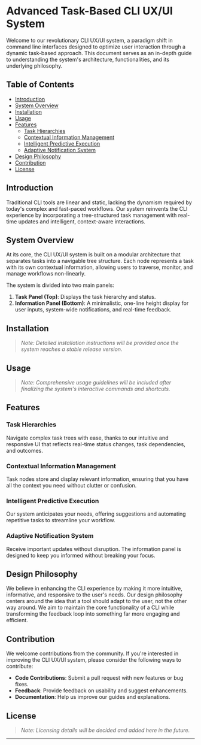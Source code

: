 # Advanced Task-Based CLI UX/UI System

Welcome to our revolutionary CLI UX/UI system, a paradigm shift in command line interfaces designed to optimize user interaction through a dynamic task-based approach. This document serves as an in-depth guide to understanding the system's architecture, functionalities, and its underlying philosophy.

## Table of Contents

- [Introduction](#introduction)
- [System Overview](#system-overview)
- [Installation](#installation)
- [Usage](#usage)
- [Features](#features)
  - [Task Hierarchies](#task-hierarchies)
  - [Contextual Information Management](#contextual-information-management)
  - [Intelligent Predictive Execution](#intelligent-predictive-execution)
  - [Adaptive Notification System](#adaptive-notification-system)
- [Design Philosophy](#design-philosophy)
- [Contribution](#contribution)
- [License](#license)

## Introduction

Traditional CLI tools are linear and static, lacking the dynamism required by today's complex and fast-paced workflows. Our system reinvents the CLI experience by incorporating a tree-structured task management with real-time updates and intelligent, context-aware interactions.

## System Overview

At its core, the CLI UX/UI system is built on a modular architecture that separates tasks into a navigable tree structure. Each node represents a task with its own contextual information, allowing users to traverse, monitor, and manage workflows non-linearly.

The system is divided into two main panels:

1. **Task Panel (Top)**: Displays the task hierarchy and status.
2. **Information Panel (Bottom)**: A minimalistic, one-line height display for user inputs, system-wide notifications, and real-time feedback.

## Installation

> *Note: Detailed installation instructions will be provided once the system reaches a stable release version.*

## Usage

> *Note: Comprehensive usage guidelines will be included after finalizing the system's interactive commands and shortcuts.*

## Features

### Task Hierarchies

Navigate complex task trees with ease, thanks to our intuitive and responsive UI that reflects real-time status changes, task dependencies, and outcomes.

### Contextual Information Management

Task nodes store and display relevant information, ensuring that you have all the context you need without clutter or confusion.

### Intelligent Predictive Execution

Our system anticipates your needs, offering suggestions and automating repetitive tasks to streamline your workflow.

### Adaptive Notification System

Receive important updates without disruption. The information panel is designed to keep you informed without breaking your focus.

## Design Philosophy

We believe in enhancing the CLI experience by making it more intuitive, informative, and responsive to the user's needs. Our design philosophy centers around the idea that a tool should adapt to the user, not the other way around. We aim to maintain the core functionality of a CLI while transforming the feedback loop into something far more engaging and efficient.

## Contribution

We welcome contributions from the community. If you're interested in improving the CLI UX/UI system, please consider the following ways to contribute:

- **Code Contributions**: Submit a pull request with new features or bug fixes.
- **Feedback**: Provide feedback on usability and suggest enhancements.
- **Documentation**: Help us improve our guides and explanations.

## License

> *Note: Licensing details will be decided and added here in the future.*

---
